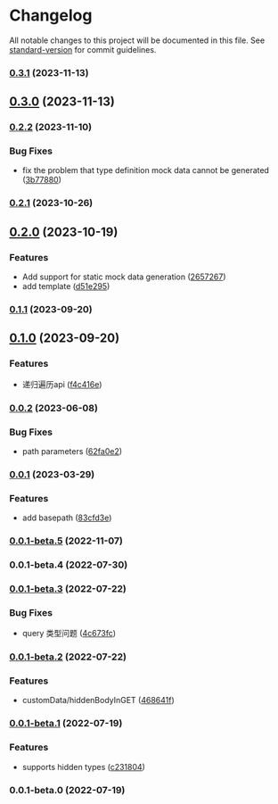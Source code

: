 # Changelog

All notable changes to this project will be documented in this file. See [standard-version](https://github.com/conventional-changelog/standard-version) for commit guidelines.

### [0.3.1](https://github.com/vocoWone/yapi-ts-engine/compare/v0.3.0...v0.3.1) (2023-11-13)

## [0.3.0](https://github.com/vocoWone/yapi-ts-engine/compare/v0.2.2...v0.3.0) (2023-11-13)

### [0.2.2](https://github.com/vocoWone/yapi-ts-engine/compare/v0.2.1...v0.2.2) (2023-11-10)


### Bug Fixes

* fix the problem that type definition mock data cannot be generated ([3b77880](https://github.com/vocoWone/yapi-ts-engine/commit/3b77880f3d2d93771abbfa9ca592c9ea00622aab))

### [0.2.1](https://github.com/vocoWone/yapi-ts-engine/compare/v0.2.0...v0.2.1) (2023-10-26)

## [0.2.0](https://github.com/vocoWone/yapi-ts-engine/compare/v0.1.1...v0.2.0) (2023-10-19)


### Features

* Add support for static mock data generation ([2657267](https://github.com/vocoWone/yapi-ts-engine/commit/2657267ca0ac2ca0defdadb4c7dd090e0eff24fb))
* add template ([d51e295](https://github.com/vocoWone/yapi-ts-engine/commit/d51e29563bef9be9f71d8f37763e51a4a7d86f85))

### [0.1.1](https://github.com/vocoWone/yapi-ts-engine/compare/v0.1.0...v0.1.1) (2023-09-20)

## [0.1.0](https://github.com/vocoWone/yapi-ts-engine/compare/v0.0.2...v0.1.0) (2023-09-20)


### Features

* 递归遍历api ([f4c416e](https://github.com/vocoWone/yapi-ts-engine/commit/f4c416e0af8f009e4f993434efc0e624ac891c98))

### [0.0.2](https://github.com/vocoWone/yapi-ts-engine/compare/v0.0.1...v0.0.2) (2023-06-08)


### Bug Fixes

* path parameters ([62fa0e2](https://github.com/vocoWone/yapi-ts-engine/commit/62fa0e2a1efdc7370f4879b34c33129c236673c5))

### [0.0.1](https://github.com/vocoWone/yapi-ts-engine/compare/v0.0.1-beta.5...v0.0.1) (2023-03-29)


### Features

* add basepath ([83cfd3e](https://github.com/vocoWone/yapi-ts-engine/commit/83cfd3eb535c65b97bcb9c4e7ff6785239004901))

### [0.0.1-beta.5](https://github.com/vocoWone/yapi-ts-engine/compare/v0.0.1-beta.4...v0.0.1-beta.5) (2022-11-07)

### 0.0.1-beta.4 (2022-07-30)

### [0.0.1-beta.3](https://github.com/vocoWone/yapi-ts-engine/compare/v0.0.1-beta.2...v0.0.1-beta.3) (2022-07-22)

### Bug Fixes

- query 类型问题 ([4c673fc](https://github.com/vocoWone/yapi-ts-engine/commit/4c673fc926929c95484700eb7d8f434e820ba481))

### [0.0.1-beta.2](https://github.com/vocoWone/yapi-ts-engine/compare/v0.0.1-beta.1...v0.0.1-beta.2) (2022-07-22)

### Features

- customData/hiddenBodyInGET ([468641f](https://github.com/vocoWone/yapi-ts-engine/commit/468641ff6a9fce64201afb61d717f39d614be59c))

### [0.0.1-beta.1](https://github.com/vocoWone/yapi-ts-engine/compare/v0.0.1-beta.0...v0.0.1-beta.1) (2022-07-19)

### Features

- supports hidden types ([c231804](https://github.com/vocoWone/yapi-ts-engine/commit/c2318040901489fd1582abe41427697513497470))

### 0.0.1-beta.0 (2022-07-19)
